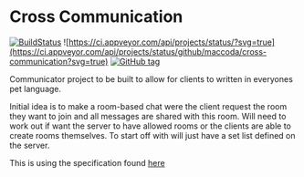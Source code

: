 # Cross Communication
[![BuildStatus](https://travis-ci.org/maccoda/cross-communication.svg?branch=master)](https://travis-ci.org/maccoda/cross-communication)
![https://ci.appveyor.com/api/projects/status/?svg=true](https://ci.appveyor.com/api/projects/status/github/maccoda/cross-communication?svg=true)
[![GitHub tag](https://img.shields.io/github/tag/maccoda/cross-communication.svg?maxAge=2592000)]()

Communicator project to be built to allow for clients to written in everyones
pet language.

Initial idea is to make a room-based chat were the client request the room they
want to join and all messages are shared with this room. Will need to work out
if want the server to have allowed rooms or the clients are able to create rooms
themselves. To start off with will just have a set list defined on the server.

This is using the specification found
[here](https://gitlab.com/maccoda/comms-spec)
